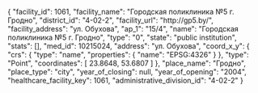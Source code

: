 {
    "facility_id": 1061,
    "facility_name": "Городская поликлиника №5 г. Гродно",
    "district_id": "4-02-2",
    "facility_url": "http:\/\/gp5.by\/",
    "facility_address": "ул. Обухова",
    "ap_1": "15\/4",
    "name": "Городская поликлиника №5 г. Гродно",
    "type": "0",
    "state": "public institution",
    "stats": [],
    "med_id": 10215024,
    "address": "ул. Обухова",
    "coord_x_y": {
        "crs": {
            "type": "name",
            "properties": {
                "name": "EPSG:4326"
            }
        },
        "type": "Point",
        "coordinates": [
            23.8648,
            53.6807
        ]
    },
    "place_name": "Гродно",
    "place_type": "city",
    "year_of_closing": null,
    "year_of_opening": "2004",
    "healthcare_facility_key": 1061,
    "administrative_division_id": "4-02-2"
}